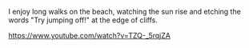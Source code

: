 I enjoy long walks on the beach, watching the sun rise and etching the words "Try jumping off!" at the edge of cliffs.

https://www.youtube.com/watch?v=TZQ-_5rqjZA